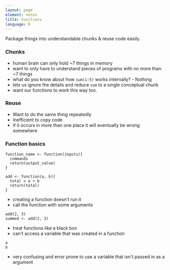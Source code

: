 ```yaml
---
layout: page
element: notes
title: Functions
language: R
---
```


Package things into understandable chunks & reuse code easily.

### Chunks

* human brain can only hold ~7 things in memory
* want to only have to understand pieces of programs with no more than ~7
things
* what do you know about how `sum(1:5)` works internally? - Nothing
* lets us ignore the details and reduce `sum` to a single conceptual chunk
* want our functions to work this way too.

### Reuse

* Want to do the same thing repeatedly
* Inefficient to copy code
* if it occurs in more than one place it will eventually be wrong somewhere

### Function basics

```
function_name <- function(inputs){
  commands
  return(output_value)
}
```

```
add <- function(a, b){
  total = a + b
  return(total)
}
```

* creating a function doesn't run it
* call the function with some arguments

```
add(2, 3)
summed <- add(2, 3)
```

* treat functions like a black box
* can't access a variable that was created in a function

```
a
b
```

* very confusing and error prone to use a variable that isn't passed in as a
  argument
